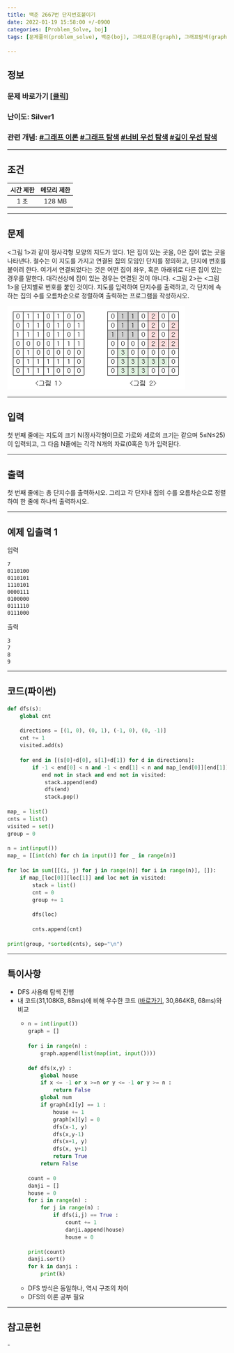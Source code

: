 ```yaml
---
title: 백준 2667번 단지번호붙이기
date: 2022-01-19 15:58:00 +/-0900
categories: [Problem_Solve, boj]
tags: [문제풀이(problem_solve), 백준(boj), 그래프이론(graph), 그래프탐색(graph_search), 깊이우선탐색(depth_first_search), 너비우선탐색(breadth_first_search)]

---
```

## 정보
### 문제 바로가기 [[클릭](https://www.acmicpc.net/problem/2667)]
### 난이도: Silver1
### 관련 개념: [#그래프 이론](https://www.acmicpc.net/problemset?sort=ac_desc&algo=7) [#그래프 탐색](https://www.acmicpc.net/problemset?sort=ac_desc&algo=11) [#너비 우선 탐색](https://www.acmicpc.net/problemset?sort=ac_desc&algo=126) [#깊이 우선 탐색](https://www.acmicpc.net/problemset?sort=ac_desc&algo=127)

---
## 조건

시간 제한|메모리 제한
:---:|:---:
1 초|128 MB

---
## 문제
<그림 1>과 같이 정사각형 모양의 지도가 있다. 1은 집이 있는 곳을, 0은 집이 없는 곳을 나타낸다. 철수는 이 지도를 가지고 연결된 집의 모임인 단지를 정의하고, 단지에 번호를 붙이려 한다. 여기서 연결되었다는 것은 어떤 집이 좌우, 혹은 아래위로 다른 집이 있는 경우를 말한다. 대각선상에 집이 있는 경우는 연결된 것이 아니다. <그림 2>는 <그림 1>을 단지별로 번호를 붙인 것이다. 지도를 입력하여 단지수를 출력하고, 각 단지에 속하는 집의 수를 오름차순으로 정렬하여 출력하는 프로그램을 작성하시오.

![지도 그림1, 그림2](/assets/img/problem_solve/0005/0005_problem.png)

---
## 입력
첫 번째 줄에는 지도의 크기 N(정사각형이므로 가로와 세로의 크기는 같으며 5≤N≤25)이 입력되고, 그 다음 N줄에는 각각 N개의 자료(0혹은 1)가 입력된다.

---
## 출력
첫 번째 줄에는 총 단지수를 출력하시오. 그리고 각 단지내 집의 수를 오름차순으로 정렬하여 한 줄에 하나씩 출력하시오.

---
## 예제 입출력 1
입력
```
7
0110100
0110101
1110101
0000111
0100000
0111110
0111000
```

출력
```
3
7
8
9
```

---
## 코드(파이썬)
```python
def dfs(s):
    global cnt 
    
    directions = [(1, 0), (0, 1), (-1, 0), (0, -1)]
    cnt += 1
    visited.add(s)
    
    for end in [(s[0]+d[0], s[1]+d[1]) for d in directions]:
        if -1 < end[0] < n and -1 < end[1] < n and map_[end[0]][end[1]] and\
           end not in stack and end not in visited:
            stack.append(end)
            dfs(end)
            stack.pop()
    
map_ = list()
cnts = list()
visited = set()
group = 0

n = int(input())
map_ = [[int(ch) for ch in input()] for _ in range(n)]
    
for loc in sum([[(i, j) for j in range(n)] for i in range(n)], []):
    if map_[loc[0]][loc[1]] and loc not in visited:
        stack = list()
        cnt = 0
        group += 1
        
        dfs(loc)
        
        cnts.append(cnt)
        
print(group, *sorted(cnts), sep="\n")

```

---
## 특이사항
- DFS 사용해 탐색 진행
- 내 코드(31,108KB, 88ms)에 비해 우수한 코드 ([바로가기](https://www.acmicpc.net/source/37795471), 30,864KB, 68ms)와 비교
  - ```python
    n = int(input())
    graph = []

    for i in range(n) :
        graph.append(list(map(int, input())))
        
    def dfs(x,y) :
        global house
        if x <= -1 or x >=n or y <= -1 or y >= n :
            return False
        global num
        if graph[x][y] == 1 :
            house += 1
            graph[x][y] = 0
            dfs(x-1, y)
            dfs(x,y-1)
            dfs(x+1, y)
            dfs(x, y+1)
            return True
        return False

    count = 0
    danji = []
    house = 0
    for i in range(n) :
        for j in range(n) :
            if dfs(i,j) == True :
                count += 1
                danji.append(house)
                house = 0
            
    print(count)
    danji.sort()
    for k in danji :
        print(k)

    ```
  - DFS 방식은 동일하나, 역시 구조의 차이
  - DFS의 이론 공부 필요

---
## 참고문헌
\-
